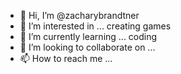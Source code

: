 - 👋 Hi, I’m @zacharybrandtner
- 👀 I’m interested in ... creating games
- 🌱 I’m currently learning ... coding
- 💞️ I’m looking to collaborate on ... 
- 📫 How to reach me ...

<!---
zacharybrandtner/zacharybrandtner is a ✨ special ✨ repository because its `README.md` (this file) appears on your GitHub profile.
You can click the Preview link to take a look at your changes.
--->
